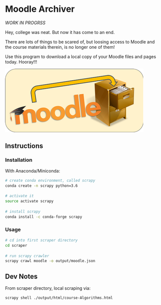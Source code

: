# Moodle Archiver

*WORK IN PROGRSS*

Hey, college was neat. But now it has come to an end.

There are lots of things to be scared of, but loosing access
to Moodle and the course materials therein, is no longer one of them!

Use this program to download a local copy of your Moodle files
and pages today. Hooray!!!

![moodle](images/logo-small.png)

## Instructions

### Installation

With Anaconda/Miniconda:

```bash
# create conda environment, called scrapy
conda create -n scrapy python=3.6

# activate it
source activate scrapy

# install scrapy
conda install -c conda-forge scrapy
```

### Usage

```bash
# cd into first scraper directory
cd scraper

# run scrapy crawler
scrapy crawl moodle -o output/moodle.json
```

## Dev Notes

From scraper directory, local scraping via:

```bash
scrapy shell ./output/html/course-Algorithms.html
```